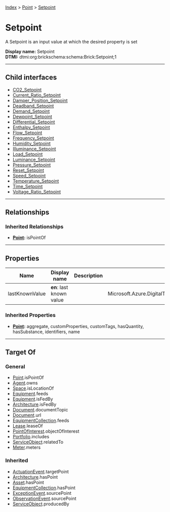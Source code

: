 [Index](../../index.md) > [Point](../Point.md) > [Setpoint](#)
# Setpoint

A Setpoint is an input value at which the desired property is set


**Display name:** Setpoint<br />
**DTMI:** dtmi:org:brickschema:schema:Brick:Setpoint;1

---

## Child interfaces
* [CO2_Setpoint](CO2-/CO2_Setpoint.md)
* [Current_Ratio_Setpoint](Current_Ratio-.md)
* [Damper_Position_Setpoint](Damper_Position-.md)
* [Deadband_Setpoint](Deadband-/Deadband_Setpoint.md)
* [Demand_Setpoint](Demand-/Demand_Setpoint.md)
* [Dewpoint_Setpoint](Dewpoint-.md)
* [Differential_Setpoint](Differential-/Differential_Setpoint.md)
* [Enthalpy_Setpoint](Enthalpy-.md)
* [Flow_Setpoint](Flow-/Flow_Setpoint.md)
* [Frequency_Setpoint](Frequency-.md)
* [Humidity_Setpoint](Humidity-/Humidity_Setpoint.md)
* [Illuminance_Setpoint](Illuminance-.md)
* [Load_Setpoint](Load-/Load_Setpoint.md)
* [Luminance_Setpoint](Luminance-.md)
* [Pressure_Setpoint](Pressure-/Pressure_Setpoint.md)
* [Reset_Setpoint](Reset-/Reset_Setpoint.md)
* [Speed_Setpoint](Speed-/Speed_Setpoint.md)
* [Temperature_Setpoint](Temperature-/Temperature_Setpoint.md)
* [Time_Setpoint](Time-/Time_Setpoint.md)
* [Voltage_Ratio_Setpoint](Voltage_Ratio-.md)

---

## Relationships

### Inherited Relationships
* **[Point](../Point.md):** isPointOf

---

## Properties

|Name|Display name|Description|Schema|Writable|
|-|-|-|-|-|
|lastKnownValue|**en**: last known value||Microsoft.Azure.DigitalTwins.Parser.Models.DTObjectInfo|True|
### Inherited Properties
* **[Point](../Point.md):** aggregate, customProperties, customTags, hasQuantity, hasSubstance, identifiers, name

---

## Target Of
### General
* [Point](../Point.md).isPointOf
* [Agent](../../Agent/Agent.md).owns
* [Space](../../Space/Space.md).isLocationOf
* [Equipment](../../Asset/Equipment/Equipment.md).feeds
* [Equipment](../../Asset/Equipment/Equipment.md).isFedBy
* [Architecture](../../Space/Architecture/Architecture.md).isFedBy
* [Document](../../Information/Document/Document.md).documentTopic
* [Document](../../Information/Document/Document.md).url
* [EquipmentCollection](../../Collection/Equipment-.md).feeds
* [Lease](../../Event/Lease.md).leaseOf
* [PointOfInterest](../../Information/PointOfInterest.md).objectOfInterest
* [Portfolio](../../Collection/Portfolio.md).includes
* [ServiceObject](../../Information/ServiceObject/ServiceObject.md).relatedTo
* [Meter](../../Asset/Equipment/Meter/Meter.md).meters
### Inherited
* [ActuationEvent](../../Event/Point-/ActuationEvent.md).targetPoint
* [Architecture](../../Space/Architecture/Architecture.md).hasPoint
* [Asset](../../Asset/Asset.md).hasPoint
* [EquipmentCollection](../../Collection/Equipment-.md).hasPoint
* [ExceptionEvent](../../Event/Point-/ExceptionEvent.md).sourcePoint
* [ObservationEvent](../../Event/Point-/ObservationEvent.md).sourcePoint
* [ServiceObject](../../Information/ServiceObject/ServiceObject.md).producedBy
